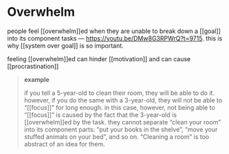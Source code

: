 # Overwhelm

people feel [[overwhelm]]ed when they are unable to break down a [[goal]] into its component tasks &mdash; <https://youtu.be/DMw8G3RPWrQ?t=9715>. this is why [[system over goal]] is so important.

feeling [[overwhelm]]ed can hinder [[motivation]] and can cause [[procrastination]]

> **example**
>
> if you tell a 5-year-old to clean their room, they will be able to do it. however, if you do the same with a 3-year-old, they will not be able to “[[focus]]” for long enough. in this case, however, not being able to “[[focus]]” is caused by the fact that the 3-year-old is [[overwhelm]]ed by the task. they cannot separate “clean your room” into its component parts: “put your books in the shelve”, “move your stuffed animals on your bed”, and so on. “Cleaning a room” is too abstract of an idea for them.
